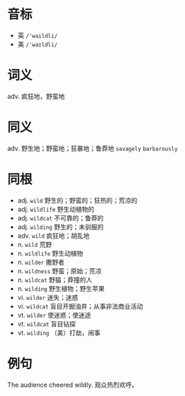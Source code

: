 # 音标

- 英 `/'waildli/`
- 美 `/'waɪldli/`

# 词义

adv. 疯狂地，野蛮地


# 同义

adv. 野生地；野蛮地；狂暴地；鲁莽地
`savagely` `barbarously`

# 同根

- adj. `wild` 野生的；野蛮的；狂热的；荒凉的
- adj. `wildlife` 野生动植物的
- adj. `wildcat` 不可靠的；鲁莽的
- adj. `wilding` 野生的；未驯服的
- adv. `wild` 疯狂地；胡乱地
- n. `wild` 荒野
- n. `wildlife` 野生动植物
- n. `wilder` 撒野者
- n. `wildness` 野蛮；原始；荒凉
- n. `wildcat` 野猫；莽撞的人
- n. `wilding` 野生植物；野生苹果
- vi. `wilder` 迷失；迷惑
- vi. `wildcat` 盲目开掘油井；从事非法商业活动
- vt. `wilder` 使迷惑；使迷途
- vt. `wildcat` 盲目钻探
- vt. `wilding` （美）打劫，闹事

# 例句

The audience cheered wildly.
观众热烈欢呼。


